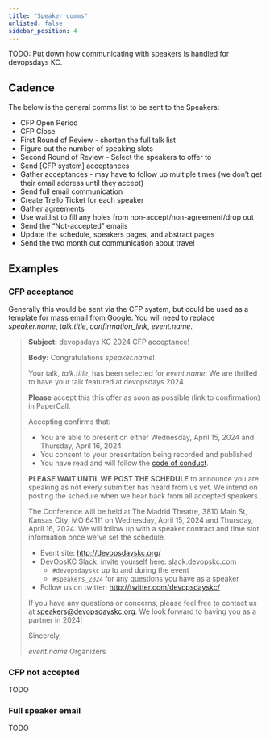 ```yaml
---
title: "Speaker comms"
unlisted: false
sidebar_position: 4
---
```


TODO: Put down how communicating with speakers is handled for devopsdays KC.

## Cadence

The below is the general comms list to be sent to the Speakers:

- CFP Open Period
- CFP Close
- First Round of Review - shorten the full talk list
- Figure out the number of speaking slots
- Second Round of Review - Select the speakers to offer to
- Send [CFP system] acceptances
- Gather acceptances - may have to follow up multiple times (we don’t get their email address until they accept)
- Send full email communication
- Create Trello Ticket for each speaker
- Gather agreements
- Use waitlist to fill any holes from non-accept/non-agreement/drop out
- Send the “Not-accepted” emails
- Update the schedule, speakers pages, and abstract pages
- Send the two month out communication about travel


## Examples

### CFP acceptance

Generally this would be sent via the CFP system, but could be used as a template for mass email from Google. You will need to replace _speaker.name_, _talk.title_, _confirmation_link_, _event.name_.

> **Subject:** devopsdays KC 2024 CFP acceptance!
> 
> **Body:**
> Congratulations _speaker.name_! 
> 
> Your talk, _talk.title_, has been selected for _event.name_. We are thrilled to have your talk featured at devopsdays 2024. 
> 
> **Please** accept this this offer as soon as possible (link to confirmation) in PaperCall.
> 
> Accepting confirms that: 
> 
> * You are able to present on either Wednesday, April 15, 2024 and Thursday, April 16, 2024
> * You consent to your presentation being recorded and published
> * You have read and will follow the [code of conduct](https://devopsdays.org/kansas-city/conduct).
> 
> 
> **PLEASE WAIT UNTIL WE POST THE SCHEDULE** to announce you are speaking as not every submitter has heard from us yet. We intend on posting the schedule when we hear back from all accepted speakers.
> 
> The Conference will be held at The Madrid Theatre, 3810 Main St, Kansas City, MO 64111 on Wednesday, April 15, 2024 and Thursday, April 16, 2024.  We will follow up with a speaker contract and time slot information once we've set the schedule.
> 
> * Event site: http://devopsdayskc.org/ 
> * DevOpsKC Slack: invite yourself here: slack.devopskc.com
>   * `#devopsdayskc` up to and during the event
>   * `#speakers_2024` for any questions you have as a speaker
> * Follow us on twitter: http://twitter.com/devopsdayskc/ 
> 
> If you have any questions or concerns, please feel free to contact us at speakers@devopsdayskc.org. We look forward to having you as a partner in 2024!
> 
> Sincerely,
> 
> _event.name_ Organizers


### CFP not accepted

TODO

### Full speaker email

TODO